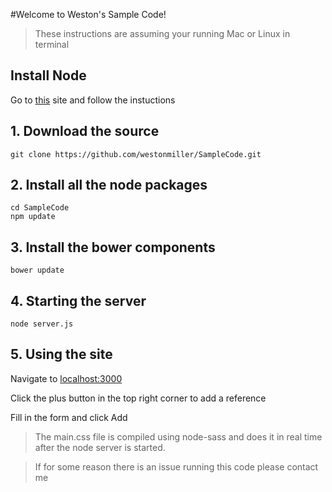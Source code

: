 #Welcome to Weston's Sample Code!

> These instructions are assuming your running Mac or Linux in terminal

## Install Node

Go to [this](https://nodejs.org/en/download/) site and follow the instuctions

## 1. Download the source

```
git clone https://github.com/westonmiller/SampleCode.git
```

## 2. Install all the node packages

```
cd SampleCode
npm update
```

## 3. Install the bower components

```
bower update
```

## 4. Starting the server

```
node server.js
```

## 5. Using the site

Navigate to [localhost:3000](http://localhost:3000)

Click the plus button in the top right corner to add a reference

Fill in the form and click Add

>The main.css file is compiled using node-sass and does it in real time after the node server is started.  

>If for some reason there is an issue running this code please contact me
